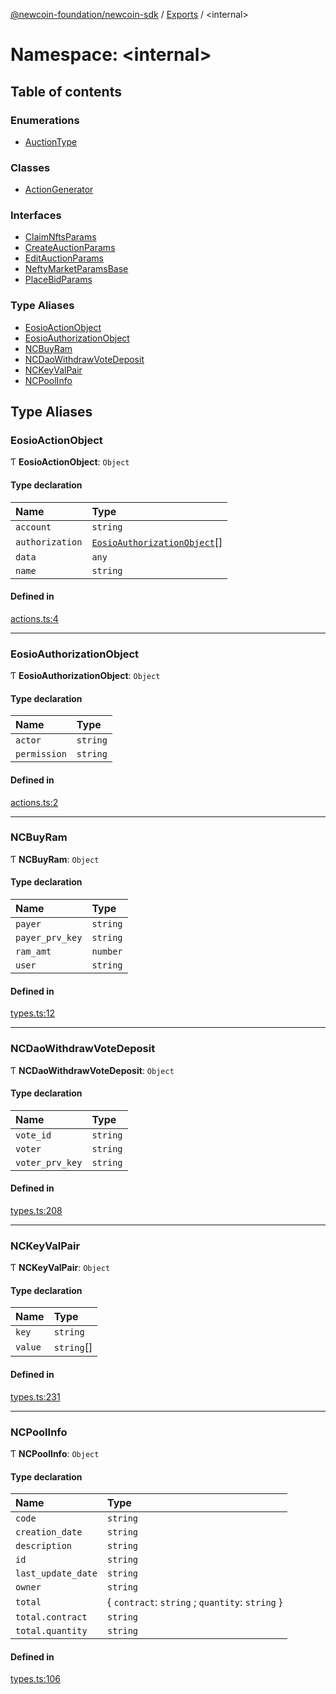 [@newcoin-foundation/newcoin-sdk](../README.md) / [Exports](../modules.md) / <internal\>

# Namespace: <internal\>

## Table of contents

### Enumerations

- [AuctionType](../enums/internal_.AuctionType.md)

### Classes

- [ActionGenerator](../classes/internal_.ActionGenerator.md)

### Interfaces

- [ClaimNftsParams](../interfaces/internal_.ClaimNftsParams.md)
- [CreateAuctionParams](../interfaces/internal_.CreateAuctionParams.md)
- [EditAuctionParams](../interfaces/internal_.EditAuctionParams.md)
- [NeftyMarketParamsBase](../interfaces/internal_.NeftyMarketParamsBase.md)
- [PlaceBidParams](../interfaces/internal_.PlaceBidParams.md)

### Type Aliases

- [EosioActionObject](internal_.md#eosioactionobject)
- [EosioAuthorizationObject](internal_.md#eosioauthorizationobject)
- [NCBuyRam](internal_.md#ncbuyram)
- [NCDaoWithdrawVoteDeposit](internal_.md#ncdaowithdrawvotedeposit)
- [NCKeyValPair](internal_.md#nckeyvalpair)
- [NCPoolInfo](internal_.md#ncpoolinfo)

## Type Aliases

### EosioActionObject

Ƭ **EosioActionObject**: `Object`

#### Type declaration

| Name | Type |
| :------ | :------ |
| `account` | `string` |
| `authorization` | [`EosioAuthorizationObject`](internal_.md#eosioauthorizationobject)[] |
| `data` | `any` |
| `name` | `string` |

#### Defined in

[actions.ts:4](https://github.com/Newcoin-Foundation/newcoin-sdk/blob/23235e6/src/actions.ts#L4)

___

### EosioAuthorizationObject

Ƭ **EosioAuthorizationObject**: `Object`

#### Type declaration

| Name | Type |
| :------ | :------ |
| `actor` | `string` |
| `permission` | `string` |

#### Defined in

[actions.ts:2](https://github.com/Newcoin-Foundation/newcoin-sdk/blob/23235e6/src/actions.ts#L2)

___

### NCBuyRam

Ƭ **NCBuyRam**: `Object`

#### Type declaration

| Name | Type |
| :------ | :------ |
| `payer` | `string` |
| `payer_prv_key` | `string` |
| `ram_amt` | `number` |
| `user` | `string` |

#### Defined in

[types.ts:12](https://github.com/Newcoin-Foundation/newcoin-sdk/blob/23235e6/src/types.ts#L12)

___

### NCDaoWithdrawVoteDeposit

Ƭ **NCDaoWithdrawVoteDeposit**: `Object`

#### Type declaration

| Name | Type |
| :------ | :------ |
| `vote_id` | `string` |
| `voter` | `string` |
| `voter_prv_key` | `string` |

#### Defined in

[types.ts:208](https://github.com/Newcoin-Foundation/newcoin-sdk/blob/23235e6/src/types.ts#L208)

___

### NCKeyValPair

Ƭ **NCKeyValPair**: `Object`

#### Type declaration

| Name | Type |
| :------ | :------ |
| `key` | `string` |
| `value` | `string`[] |

#### Defined in

[types.ts:231](https://github.com/Newcoin-Foundation/newcoin-sdk/blob/23235e6/src/types.ts#L231)

___

### NCPoolInfo

Ƭ **NCPoolInfo**: `Object`

#### Type declaration

| Name | Type |
| :------ | :------ |
| `code` | `string` |
| `creation_date` | `string` |
| `description` | `string` |
| `id` | `string` |
| `last_update_date` | `string` |
| `owner` | `string` |
| `total` | { `contract`: `string` ; `quantity`: `string`  } |
| `total.contract` | `string` |
| `total.quantity` | `string` |

#### Defined in

[types.ts:106](https://github.com/Newcoin-Foundation/newcoin-sdk/blob/23235e6/src/types.ts#L106)
